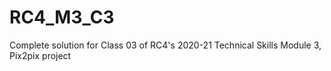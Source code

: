 # RC4_M3_C3
 
Complete solution for Class 03 of RC4's 2020-21 Technical Skills Module 3, Pix2pix project
